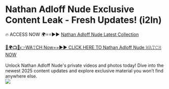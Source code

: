 # Nathan Adloff Nude Exclusive Content Leak - Fresh Updates! (i2ln)

🔥 ACCESS NOW 🌍==►► <a href="https://tinyurl.com/yc657z5k" rel="nofollow">Nathan Adloff Nude Latest Collection</a>
<br><br>
[🔴🌍📺📱👉WA𝚃CH Now==►► CLICK HERE TO Nathan Adloff Nude 𝚆𝙰𝚃𝙲𝙷 NOW](https://tinyurl.com/yc657z5k)
<br><br>
Unlock Nathan Adloff Nude's private videos and photos today! Dive into the newest 2025 content updates and explore exclusive material you won’t find anywhere else.
<br>
<a href="https://tinyurl.com/yc657z5k" rel="nofollow" data-target="animated-image.originalLink"><img src="https://camo.githubusercontent.com/8a4f000d20f83aca3bf7ec5f350d767afa0574a8a352519fd8cfa583a6f93a33/68747470733a2f2f692e696d6775722e636f6d2f644a486b345a712e676966" data-canonical-src="https://i.imgur.com/dJHk4Zq.gif" style="max-width: 100%; display: inline-block;" data-target="animated-image.originalImage"></a>
<br>
